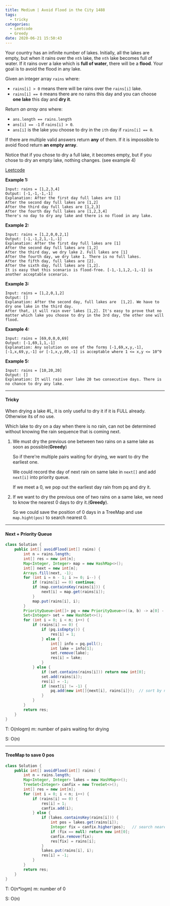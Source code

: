 ```yaml
---
title: Medium | Avoid Flood in the City 1488
tags:
  - tricky
categories:
  - Leetcode
  - Greedy
date: 2020-06-21 15:50:43
---
```


Your country has an infinite number of lakes. Initially, all the lakes are empty, but when it rains over the `nth` lake, the `nth` lake becomes full of water. If it rains over a lake which is **full of water**, there will be a **flood**. Your goal is to avoid the flood in any lake.

Given an integer array `rains` where:

- `rains[i] > 0` means there will be rains over the `rains[i]` lake.
- `rains[i] == 0` means there are no rains this day and you can choose **one lake** this day and **dry it**.

Return *an array ans* where:

- `ans.length == rains.length`
- `ans[i] == -1` if `rains[i] > 0`.
- `ans[i]` is the lake you choose to dry in the `ith` day if `rains[i] == 0`.

If there are multiple valid answers return **any** of them. If it is impossible to avoid flood return **an empty array**.

Notice that if you chose to dry a full lake, it becomes empty, but if you chose to dry an empty lake, nothing changes. (see example 4)

[Leetcode](https://leetcode.com/problems/avoid-flood-in-the-city/)

<!--more-->

**Example 1:**

```
Input: rains = [1,2,3,4]
Output: [-1,-1,-1,-1]
Explanation: After the first day full lakes are [1]
After the second day full lakes are [1,2]
After the third day full lakes are [1,2,3]
After the fourth day full lakes are [1,2,3,4]
There's no day to dry any lake and there is no flood in any lake.
```

**Example 2:**

```
Input: rains = [1,2,0,0,2,1]
Output: [-1,-1,2,1,-1,-1]
Explanation: After the first day full lakes are [1]
After the second day full lakes are [1,2]
After the third day, we dry lake 2. Full lakes are [1]
After the fourth day, we dry lake 1. There is no full lakes.
After the fifth day, full lakes are [2].
After the sixth day, full lakes are [1,2].
It is easy that this scenario is flood-free. [-1,-1,1,2,-1,-1] is another acceptable scenario.
```

**Example 3:**

```
Input: rains = [1,2,0,1,2]
Output: []
Explanation: After the second day, full lakes are  [1,2]. We have to dry one lake in the third day.
After that, it will rain over lakes [1,2]. It's easy to prove that no matter which lake you choose to dry in the 3rd day, the other one will flood.
```

**Example 4:**

```
Input: rains = [69,0,0,0,69]
Output: [-1,69,1,1,-1]
Explanation: Any solution on one of the forms [-1,69,x,y,-1], [-1,x,69,y,-1] or [-1,x,y,69,-1] is acceptable where 1 <= x,y <= 10^9
```

**Example 5:**

```
Input: rains = [10,20,20]
Output: []
Explanation: It will rain over lake 20 two consecutive days. There is no chance to dry any lake.
```

---

#### Tricky 

When drying a lake #L, it is only useful to dry it if it is FULL already. Otherwise its of no use.

Which lake to dry on a day when there is no rain, can not be determined without knowing the rain sequence that is coming next.

1. We must dry the previous one between two rains on a same lake as soon as possible(**Greedy**)

   So if there're multiple pairs waiting for drying, we want to dry the earliest one.

   We could record the day of next rain on same lake in `next[]` and add `next[i]` into priority queue.

   If we meet a 0, we pop out the earliest day rain from pq and dry it.

2. If we want to dry the previous one of two rains on a same lake, we need to know the nearest 0 days to dry it.(**Greedy**). 

   So we could save the position of 0 days in a TreeMap and use `map.hight(pos)` to search nearest 0.

---

#### Next  + Priority Queue

```java
class Solution {
    public int[] avoidFlood(int[] rains) {
        int n = rains.length;
        int[] res = new int[n];
        Map<Integer, Integer> map = new HashMap<>();
        int[] next = new int[n];
        Arrays.fill(next, -1);
        for (int i = n - 1; i >= 0; i--) {
            if (rains[i] == 0) continue;
            if (map.containsKey(rains[i])) {
                next[i] = map.get(rains[i]);
            }
            map.put(rains[i], i);
        }
        PriorityQueue<int[]> pq = new PriorityQueue<>((a, b) -> a[0] - b[0]);
        Set<Integer> set = new HashSet<>();
        for (int i = 0; i < n; i++) {
            if (rains[i] == 0) {
                if (pq.isEmpty()) {
                    res[i] = 1;
                } else {
                    int[] info = pq.poll();
                    int lake = info[1];
                    set.remove(lake);
                    res[i] = lake;
                }
            } else {
                if (set.contains(rains[i])) return new int[0];
                set.add(rains[i]);
                res[i] = -1;
                if (next[i] != -1) {
                    pq.add(new int[]{next[i], rains[i]});  // sort by next day
                }
            }
        }
        return res;
    }
}
```

T: O(nlogm)					m: number of pairs waiting for drying

S: O(n)

---

#### TreeMap to save 0 pos

```java
class Solution {
    public int[] avoidFlood(int[] rains) {
        int n = rains.length;
        Map<Integer, Integer> lakes = new HashMap<>();
        TreeSet<Integer> canfix = new TreeSet<>();
        int[] res = new int[n];
        for (int i = 0; i < n; i++) {
            if (rains[i] == 0) {
                res[i] = 1;
                canfix.add(i);        									// add position of 0
            } else {
                if (lakes.containsKey(rains[i])) {
                    int pos = lakes.get(rains[i]);
                    Integer fix = canfix.higher(pos);   // search nearest 0
                    if (fix == null) return new int[0];
                    canfix.remove(fix);
                    res[fix] = rains[i];
                }
                lakes.put(rains[i], i);
                res[i] = -1;
            }
        }
        return res;
    }
}
```

T: O(n\*logm)				m: number of 0

S: O(n)

